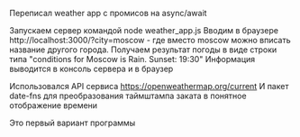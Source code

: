 Переписал weather app с промисов на async/await

Запускаем сервер командой node weather_app.js
Вводим в браузере http://localhost:3000/?city=moscow - где вместо moscow можно вписать название другого города.
Получаем результат погоды в виде строки типа "conditions for Moscow is Rain. Sunset: 19:30"
Информация выводится в консоль сервера и в браузер

Использовался API сервиса https://openweathermap.org/current
И пакет date-fns для преобразования таймштампа заката в понятное отображение времени

Это первый вариант программы
